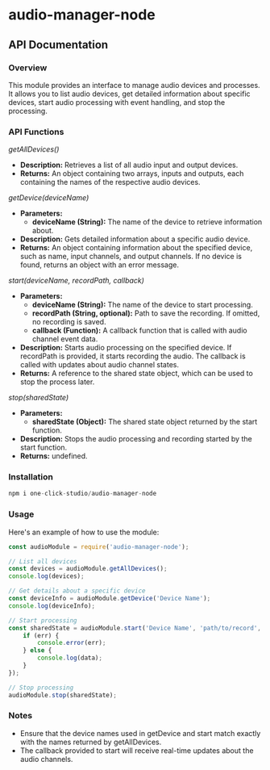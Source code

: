 # audio-manager-node

## API Documentation
### Overview
This module provides an interface to manage audio devices and processes. It allows you to list audio devices, get detailed information about specific devices, start audio processing with event handling, and stop the processing.

### API Functions
*getAllDevices()*
- **Description:** Retrieves a list of all audio input and output devices.
- **Returns:** An object containing two arrays, inputs and outputs, each containing the names of the respective audio devices.

*getDevice(deviceName)*
- **Parameters:**
  - **deviceName (String):** The name of the device to retrieve information about.
- **Description:** Gets detailed information about a specific audio device.
- **Returns:** An object containing information about the specified device, such as name, input channels, and output channels. If no device is found, returns an object with an error message.

*start(deviceName, recordPath, callback)*
- **Parameters:**
  - **deviceName (String):** The name of the device to start processing.
  - **recordPath (String, optional):** Path to save the recording. If omitted, no recording is saved.
  - **callback (Function):** A callback function that is called with audio channel event data.
- **Description:** Starts audio processing on the specified device. If recordPath is provided, it starts recording the audio. The callback is called with updates about audio channel states.
- **Returns:** A reference to the shared state object, which can be used to stop the process later.

*stop(sharedState)*
- **Parameters:**
  - **sharedState (Object):** The shared state object returned by the start function.
- **Description:** Stops the audio processing and recording started by the start function.
- **Returns:** undefined.


### Installation
```javascript
npm i one-click-studio/audio-manager-node
```

### Usage
Here's an example of how to use the module:

```javascript
const audioModule = require('audio-manager-node');

// List all devices
const devices = audioModule.getAllDevices();
console.log(devices);

// Get details about a specific device
const deviceInfo = audioModule.getDevice('Device Name');
console.log(deviceInfo);

// Start processing
const sharedState = audioModule.start('Device Name', 'path/to/record', (err, data) => {
    if (err) {
        console.error(err);
    } else {
        console.log(data);
    }
});

// Stop processing
audioModule.stop(sharedState);
```

### Notes
- Ensure that the device names used in getDevice and start match exactly with the names returned by getAllDevices.
- The callback provided to start will receive real-time updates about the audio channels.
